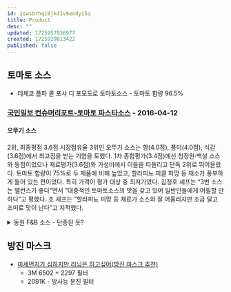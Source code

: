 ```yaml
---
id: 1swsbrhqi9jk41v9eodyi5q
title: Product
desc: ""
updated: 1725957936977
created: 1725929813422
published: false
---
```


## 토마토 소스

- 데체코 폴파 콜 포사 디 포모도로 토마토소스 - 토마토 함량 96.5%

### [국민일보 컨슈머리포트-토마토 파스타소스](https://www.kmib.co.kr/article/view.asp?arcid=0923492857) - 2016-04-12

#### 오뚜기 소스

2위, 최종평점 3.6점 시장점유율 3위인 오뚜기 소스는 향(4.0점), 풍미(4.0점), 식감(3.6점)에서 최고점을 받는 기염을 토했다. 1차 종합평가(3.4점)에선 청정원·백설 소스와 동점이었으나 재료평가(3.6점)와 가성비에서 이들을 따돌리고 단독 2위로 뛰어올랐다. 토마토 함량이 75%로 두 제품에 비해 높았고, 할라피뇨 피클 피망 등 채소가 풍부하게 들어 있는 편이었다. 특히 가격이 평가 대상 중 최저가였다. 김정호 셰프는 “3번 소스는 밸런스가 좋다”면서 “대중적인 토마토소스의 맛을 갖고 있어 일반인들에게 어필할 만하다”고 평했다. 조 셰프는 “할라피뇨 피망 등 재료가 소스와 잘 어울리지만 조금 달고 조미료 맛이 난다”고 지적했다.

<details>
<summary>동원 F&B 소스 - 단종된 듯?</summary>
최종 평점은 5점 만점(이하 동일)에 4.0점이었다. 큼직한 채소들이 들어 있어 보기에도 먹음직스런 이 제품은 식감 항목에서 최고점(3.6점)을 받았다. 다른 평가 항목에서도 비교적 고르게 높은 점수를 받은 동원 소스는 1차 종합평가(3.8점)와 재료 평가(4.0점)에서도 최고점을 받았다. 토마토 함량(75.2%)이 가장 높았고, 새송이버섯 호박 당근 블랙올리브 샐러리 청피망 홍피망 등 채소가 풍부하게 들어 있었다. 가격이 최저가 제품보다 2.5배 정도 비쌌으나 최종평가 결과에는 영향을 미치지 않았다. 장승우 부주방장은 “1번 소스는 직접 만든 소스처럼 적당한 농도와 식감을 갖고 있다”고 호평했다. 조호현 셰프는 “다양한 재료가 들어 있고, 풍미와 향은 좋으나 후추 향이 조금 강하다”며 아쉬워했다.
</details>

## 방진 마스크

- [미세먼지가 심하지만 러닝은 하고싶어(방진 마스크 추천)](https://be-inspired.co.kr/entry/%EB%AF%B8%EC%84%B8%EB%A8%BC%EC%A7%80%EA%B0%80-%EC%8B%AC%ED%95%98%EC%A7%80%EB%A7%8C-%EB%9F%AC%EB%8B%9D%EC%9D%80-%ED%95%98%EA%B3%A0%EC%8B%B6%EC%96%B4%EB%B0%A9%EC%A7%84-%EB%A7%88%EC%8A%A4%ED%81%AC-%EC%B6%94%EC%B2%9C)
  - 3M 6502 + 2297 필터
  - 2091K - 방사능 분진 필터
